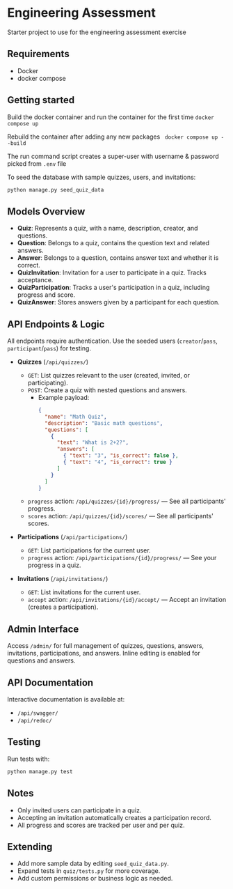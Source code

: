 # Engineering Assessment

Starter project to use for the engineering assessment exercise

## Requirements

- Docker
- docker compose

## Getting started

Build the docker container and run the container for the first time
`docker compose up`

Rebuild the container after adding any new packages
` docker compose up --build`

The run command script creates a super-user with username & password picked from `.env` file

To seed the database with sample quizzes, users, and invitations:

```sh
python manage.py seed_quiz_data
```

## Models Overview

- **Quiz**: Represents a quiz, with a name, description, creator, and questions.
- **Question**: Belongs to a quiz, contains the question text and related answers.
- **Answer**: Belongs to a question, contains answer text and whether it is correct.
- **QuizInvitation**: Invitation for a user to participate in a quiz. Tracks acceptance.
- **QuizParticipation**: Tracks a user's participation in a quiz, including progress and score.
- **QuizAnswer**: Stores answers given by a participant for each question.

## API Endpoints & Logic

All endpoints require authentication. Use the seeded users (`creator`/`pass`, `participant`/`pass`) for testing.

- **Quizzes** (`/api/quizzes/`)

  - `GET`: List quizzes relevant to the user (created, invited, or participating).
  - `POST`: Create a quiz with nested questions and answers.
    - Example payload:
      ```json
      {
        "name": "Math Quiz",
        "description": "Basic math questions",
        "questions": [
          {
            "text": "What is 2+2?",
            "answers": [
              { "text": "3", "is_correct": false },
              { "text": "4", "is_correct": true }
            ]
          }
        ]
      }
      ```
  - `progress` action: `/api/quizzes/{id}/progress/` — See all participants' progress.
  - `scores` action: `/api/quizzes/{id}/scores/` — See all participants' scores.

- **Participations** (`/api/participations/`)

  - `GET`: List participations for the current user.
  - `progress` action: `/api/participations/{id}/progress/` — See your progress in a quiz.

- **Invitations** (`/api/invitations/`)
  - `GET`: List invitations for the current user.
  - `accept` action: `/api/invitations/{id}/accept/` — Accept an invitation (creates a participation).

## Admin Interface

Access `/admin/` for full management of quizzes, questions, answers, invitations, participations, and answers. Inline editing is enabled for questions and answers.

## API Documentation

Interactive documentation is available at:

- `/api/swagger/`
- `/api/redoc/`

## Testing

Run tests with:

```sh
python manage.py test
```

## Notes

- Only invited users can participate in a quiz.
- Accepting an invitation automatically creates a participation record.
- All progress and scores are tracked per user and per quiz.

## Extending

- Add more sample data by editing `seed_quiz_data.py`.
- Expand tests in `quiz/tests.py` for more coverage.
- Add custom permissions or business logic as needed.
